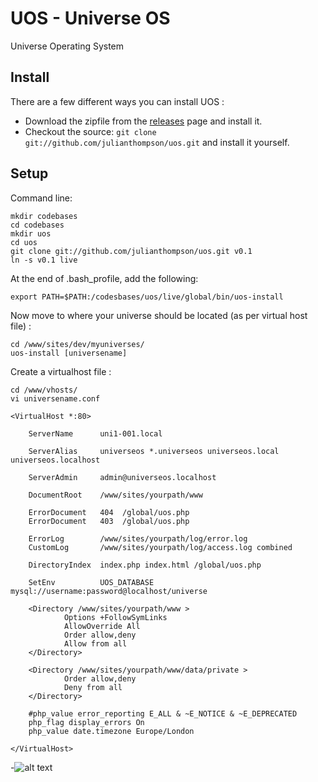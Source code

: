 # UOS - Universe OS

Universe Operating System

## Install
There are a few different ways you can install UOS :

* Download the zipfile from the [releases](https://github.com/julianthompson/uos/releases) page and install it. 
* Checkout the source: `git clone git://github.com/julianthompson/uos.git` and install it yourself.
   
## Setup

Command line:
```
mkdir codebases
cd codebases
mkdir uos
cd uos
git clone git://github.com/julianthompson/uos.git v0.1
ln -s v0.1 live
```

At the end of .bash_profile, add the following:
```
export PATH=$PATH:/codesbases/uos/live/global/bin/uos-install
```

Now move to where your universe should be located (as per virtual host file) :
```
cd /www/sites/dev/myuniverses/
uos-install [universename]
```

Create a virtualhost file :
```
cd /www/vhosts/
vi universename.conf
```

```
<VirtualHost *:80>

	ServerName      uni1-001.local
	
	ServerAlias     universeos *.universeos universeos.local universeos.localhost
	
	ServerAdmin     admin@universeos.localhost
	
	DocumentRoot    /www/sites/yourpath/www
	
	ErrorDocument   404  /global/uos.php
	ErrorDocument   403  /global/uos.php
	
	ErrorLog        /www/sites/yourpath/log/error.log
	CustomLog       /www/sites/yourpath/log/access.log combined
	
	DirectoryIndex  index.php index.html /global/uos.php
	
	SetEnv          UOS_DATABASE    mysql://username:password@localhost/universe
	
	<Directory /www/sites/yourpath/www >
	        Options +FollowSymLinks
	        AllowOverride All
	        Order allow,deny
	        Allow from all
	</Directory>
	
	<Directory /www/sites/yourpath/www/data/private >
	        Order allow,deny
	        Deny from all
	</Directory>
	
	#php_value error_reporting E_ALL & ~E_NOTICE & ~E_DEPRECATED
	php_flag display_errors On
	php_value date.timezone Europe/London

</VirtualHost>
```


-![alt text](http://i.imgur.com/WWLYo.gif "Frustrated cat can't believe this is the 12th time he's clicked on an auto-linked README.md URL")
